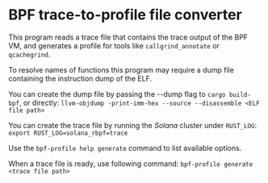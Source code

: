 # BPF trace-to-profile file converter

This program reads a trace file that contains the trace output of the BPF VM,
and generates a profile for tools like `callgrind_annotate` or `qcachegrind`.

To resolve names of functions this program may require a dump file containing
the instruction dump of the ELF.

You can create the dump file by passing the --dump flag to `cargo build-bpf`,
or directly:
```llvm-objdump -print-imm-hex --source --disassemble <ELF file path>```

You can create the trace file by running the *Solana* cluster under `RUST_LOG`:
```export RUST_LOG=solana_rbpf=trace```

Use the `bpf-profile help generate` command to list available options.

When a trace file is ready, use following command: 
```bpf-profile generate <trace file path>```
